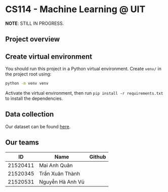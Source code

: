 # CS114 - Machine Learning @ UIT
**NOTE**: STILL IN PROGRESS.
## Project overview

## Create virtual environment
You should run this project in a Python virtual environment. Create `venv/` in the project root using:
```bash
python -m venv venv
```
Activate the virtual environment, then run `pip install -r requirements.txt` to install the dependencies.

## Data collection
Our dataset can be found [here](https://drive.google.com/drive/folders/1pAoRBzDp_FkVgdMPweaNPEXSmBU3fmOD?usp=sharing).

## Our teams
| ID | Name | Github |
| -- | ---- | ------ |
| 21520411 | Mai Anh Quân | |
| 21520345 | Trần Xuân Thành | |
| 21520531 | Nguyễn Hà Anh Vũ | |
